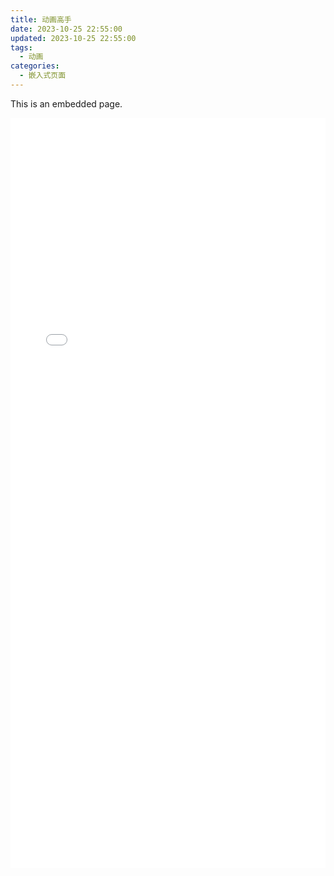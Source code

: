 ```yaml
---
title: 动画高手
date: 2023-10-25 22:55:00
updated: 2023-10-25 22:55:00
tags:
  - 动画
categories:
  - 嵌入式页面
---
```

This is an embedded page.

<iframe src="/anime-grid/ex.html" width="100%" height="1200px" seamless allowfullscreen frameborder="0"></iframe>